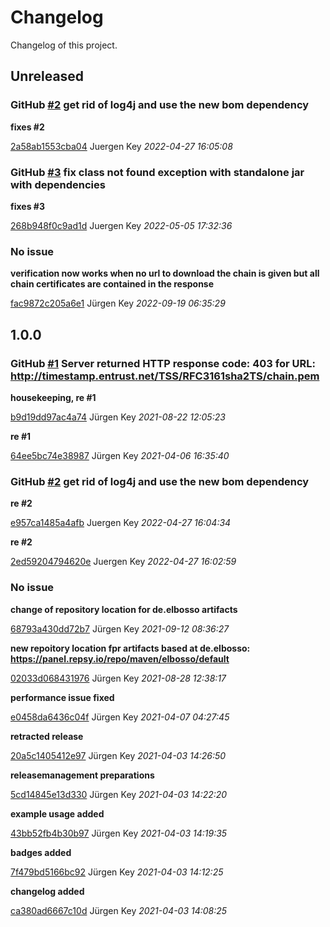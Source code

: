 # Changelog

Changelog of this project.

## Unreleased
### GitHub [#2](https://github.com/elbosso/rfc3161client/issues/2) get rid of log4j and use the new bom dependency

**fixes #2**


[2a58ab1553cba04](https://github.com/elbosso/rfc3161client/commit/2a58ab1553cba04) Juergen Key *2022-04-27 16:05:08*


### GitHub [#3](https://github.com/elbosso/rfc3161client/issues/3) fix class not found exception with standalone jar with dependencies

**fixes #3**


[268b948f0c9ad1d](https://github.com/elbosso/rfc3161client/commit/268b948f0c9ad1d) Juergen Key *2022-05-05 17:32:36*


### No issue

**verification now works when no url to download the chain is given but all chain certificates are contained in the response**


[fac9872c205a6e1](https://github.com/elbosso/rfc3161client/commit/fac9872c205a6e1) Jürgen Key *2022-09-19 06:35:29*


## 1.0.0
### GitHub [#1](https://github.com/elbosso/rfc3161client/issues/1) Server returned HTTP response code: 403 for URL: http://timestamp.entrust.net/TSS/RFC3161sha2TS/chain.pem

**housekeeping, re #1**


[b9d19dd97ac4a74](https://github.com/elbosso/rfc3161client/commit/b9d19dd97ac4a74) Jürgen Key *2021-08-22 12:05:23*

**re #1**


[64ee5bc74e38987](https://github.com/elbosso/rfc3161client/commit/64ee5bc74e38987) Jürgen Key *2021-04-06 16:35:40*


### GitHub [#2](https://github.com/elbosso/rfc3161client/issues/2) get rid of log4j and use the new bom dependency

**re #2**


[e957ca1485a4afb](https://github.com/elbosso/rfc3161client/commit/e957ca1485a4afb) Juergen Key *2022-04-27 16:04:34*

**re #2**


[2ed59204794620e](https://github.com/elbosso/rfc3161client/commit/2ed59204794620e) Juergen Key *2022-04-27 16:02:59*


### No issue

**change of repository location for de.elbosso artifacts**


[68793a430dd72b7](https://github.com/elbosso/rfc3161client/commit/68793a430dd72b7) Jürgen Key *2021-09-12 08:36:27*

**new repoitory location fpr artifacts based at de.elbosso: https://panel.repsy.io/repo/maven/elbosso/default**


[02033d068431976](https://github.com/elbosso/rfc3161client/commit/02033d068431976) Jürgen Key *2021-08-28 12:38:17*

**performance issue fixed**


[e0458da6436c04f](https://github.com/elbosso/rfc3161client/commit/e0458da6436c04f) Jürgen Key *2021-04-07 04:27:45*

**retracted release**


[20a5c1405412e97](https://github.com/elbosso/rfc3161client/commit/20a5c1405412e97) Jürgen Key *2021-04-03 14:26:50*

**releasemanagement preparations**


[5cd14845e13d330](https://github.com/elbosso/rfc3161client/commit/5cd14845e13d330) Jürgen Key *2021-04-03 14:22:20*

**example usage added**


[43bb52fb4b30b97](https://github.com/elbosso/rfc3161client/commit/43bb52fb4b30b97) Jürgen Key *2021-04-03 14:19:35*

**badges added**


[7f479bd5166bc92](https://github.com/elbosso/rfc3161client/commit/7f479bd5166bc92) Jürgen Key *2021-04-03 14:12:25*

**changelog added**


[ca380ad6667c10d](https://github.com/elbosso/rfc3161client/commit/ca380ad6667c10d) Jürgen Key *2021-04-03 14:08:25*


